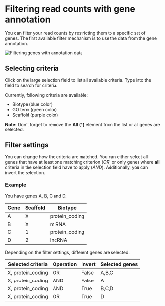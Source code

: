 # Filtering read counts with gene annotation

You can filter your read counts by restricting them to a specific set of genes.
The first available filter mechanism is to use the data from the gene annotation.

![Filtering genes with annotation data](helppages/geneFilterByAnnotation.png)

## Selecting criteria

Click on the large selection field to list all available criteria. Type into the
field to search for criteria.

Currently, following criteria are available:

* Biotype (blue color)
* GO term (green color)
* Scaffold (purple color)

**Note:** Don't forget to remove the **All (*)** element from the list or all genes
are selected.

## Filter settings

You can change how the criteria are matched. You can either select all genes that
have at least one matching criterion (*OR*) or only genes where **all** criteria
in the selection field have to apply (*AND*). Additionally, you can invert the selection.

### Example

You have genes A, B, C and D.

| Gene | Scaffold | Biotype        |
|------|----------|----------------|
| A    | X        | protein_coding |
| B    | X        | miRNA          |
| C    | 1        | protein_coding |
| D    | 2        | lncRNA         |

Depending on the filter settings, different genes are selected.

| Selected criteria | Operation | Invert | Selected genes |
|-------------------|-----------|--------|----------------|
| X, protein_coding | OR        | False  | A,B,C          |
| X, protein_coding | AND       | False  | A              |
| X, protein_coding | AND       | True   | B,C,D          |
| X, protein_coding | OR        | True   | D              |
